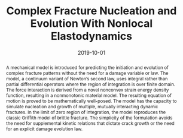 ---
title: "Complex Fracture Nucleation and Evolution With Nonlocal Elastodynamics"

authors:
- "Robert Lipton"
- "Richard B Lehoucq"
- admin
author_notes:
- "Corresponding author"
date: "2019-10-01"
doi: "10.1007/s42102-019-00010-0"

# Schedule page publish date (NOT publication's date).
publishDate: "2019-10-01"

# Publication type.
publication_types: ["article-journal"]

# Publication name and optional abbreviated publication name.
publication: "*Journal of Peridynamics and Nonlocal Modeling*"
publication_short: "JPer"

abstract: "A mechanical model is introduced for predicting the initiation and evolution of complex fracture patterns without the need for a damage variable or law. The model, a continuum variant of Newton’s second law, uses integral rather than partial differential operators where the region of integration is over finite domain. The force interaction is derived from a novel nonconvex strain energy density function, resulting in a nonmonotonic material model. The resulting equation of motion is proved to be mathematically well-posed. The model has the capacity to simulate nucleation and growth of multiple, mutually interacting dynamic fractures. In the limit of zero region of integration, the model reproduces the classic Griffith model of brittle fracture. The simplicity of the formulation avoids the need for supplemental kinetic relations that dictate crack growth or the need for an explicit damage evolution law."

# Summary. An optional shortened abstract.
summary: ''

tags:
- Mathematical Modeling
- Mechanics
- Peridynamics
- Fracture Mechanics
- Fracture Simulation
featured: true

# links:
url_pdf: ''
url_code: ''
url_source: 'https://doi.org/10.1007/s42102-019-00010-0'
---